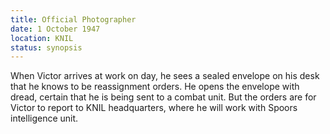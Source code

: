 ```yaml
---
title: Official Photographer
date: 1 October 1947
location: KNIL
status: synopsis
---
```


When Victor arrives at work on day, he sees a sealed envelope on his desk that he knows to be reassignment orders. He opens the envelope with dread, certain that he is being sent to a combat unit. But the orders are for Victor to report to KNIL headquarters, where he will work with Spoors intelligence unit.  

